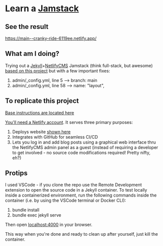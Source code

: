 # Learn a [Jamstack](https://jamstack.org/) 

## See the result

https://main--cranky-ride-6119ee.netlify.app/

## What am I doing?

Trying out a [Jekyll](https://jekyllrb.com/)+[NetlifyCMS](https://www.netlifycms.org/) Jamstack (think full-stack, but awesome) [based on this project](https://github.com/adamwatters/jekyll-tutorial-with-netlify-cms/tree/master) but with a few important fixes:
1. admin/_config.yml, line 5   --> branch: main
2. admin/_config.yml, line 58  --> name: "layout",

## To replicate this project

[Base instructions are located here](https://www.netlifycms.org/docs/jekyll/)

[You'll need a Netlify account](https://www.netlify.com/). It serves three primary purposes:
1. Deploys website [shown here](https://main--cranky-ride-6119ee.netlify.app/)
2. Integrates with GitHub for seamless CI/CD
3. Lets you log in and add blog posts using a graphical web interface thru the NetlifyCMS admin panel as a guest (instead of requiring a developer to get involved - no source code modifications required! Pretty nifty, eh?)

## Protips

I used VSCode - if you clone the repo use the Remote Development extension to open the source code in a Jekyll container.
To test locally inside a containerized environment, run the following commands inside the container (i.e. by using the VSCode terminal or Docker CLI):
1. bundle install
2. bundle exec jekyll serve

Then open [localhost:4000](localhost:4000) in your browser.

This way when you're done and ready to clean up after yourself, just kill the container.
